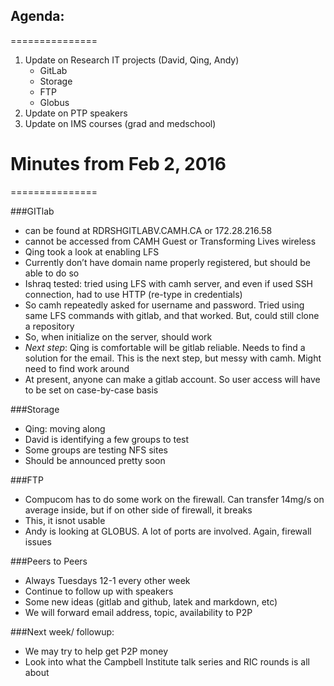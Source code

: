 ## Agenda: 
===============

1. Update on Research IT projects (David, Qing, Andy)
   - GitLab
   - Storage
   - FTP
   - Globus
2. Update on PTP speakers
3. Update on IMS courses (grad and medschool)

# Minutes from Feb 2, 2016
===============

###GITlab 
  - can be found at RDRSHGITLABV.CAMH.CA or 172.28.216.58
  - cannot be accessed from CAMH Guest or Transforming Lives wireless
  - Qing took a look at enabling LFS
  - Currently don’t have domain name properly registered, but should be able to do so
  - Ishraq tested: tried using LFS with camh server, and even if used SSH connection, had to use HTTP (re-type in credentials)
  - So camh repeatedly asked for username and password. Tried using same LFS commands with gitlab, and that worked. But, could still clone a repository 
  - So, when initialize on the server, should work
  - _Next step_: Qing is comfortable will be gitlab reliable. Needs to find a solution for the email. This is the next step, but messy with camh. Might need to find work around
  - At present, anyone can make a gitlab account.  So user access will have to be set on case-by-case basis

###Storage

  - Qing: moving along
  - David is identifying a few groups to test
  - Some groups are testing NFS sites
  - Should be announced pretty soon

###FTP 

  - Compucom has to do some work on the firewall. Can transfer 14mg/s on average inside, but if on other side of firewall, it breaks
  - This, it isnot usable
  - Andy is looking at GLOBUS. A lot of ports are involved. Again, firewall issues

###Peers to Peers

  - Always Tuesdays 12-1 every other week
  - Continue to follow up with speakers
  - Some new ideas (gitlab and github, latek and markdown, etc)
  - We will forward email address, topic, availability to P2P

###Next week/ followup:  
  - We may try to help get P2P money
  - Look into what the Campbell Institute talk series and RIC rounds is all about
